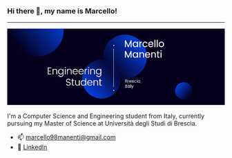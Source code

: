 ### Hi there 👋, my name is Marcello!
---
![banner](https://github.com/marcello-m/marcello-m/blob/decd088082b6e34c4ffaa7d53234104e6670156b/banner.png)

I'm a Computer Science and Engineering student from Italy, currently pursuing my Master of Science at Università degli Studi di Brescia.

- 📫 marcello98manenti@gmail.com 
- 💼 [LinkedIn](https://www.linkedin.com/in/marcello-manenti/)
